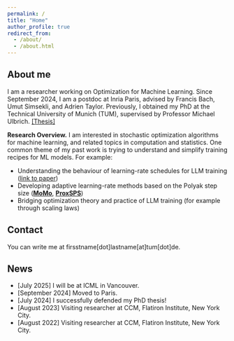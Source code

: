 ```yaml
---
permalink: /
title: "Home"
author_profile: true
redirect_from: 
  - /about/
  - /about.html
---
```


About me
-------------
I am a researcher working on Optimization for Machine Learning. Since September 2024, I am a postdoc at Inria Paris, advised by Francis Bach, Umut Simsekli, and Adrien Taylor. Previously, I obtained my PhD at the Technical University of Munich (TUM), supervised by Professor Michael Ulbrich. [[Thesis]](https://mediatum.ub.tum.de/doc/1734714/1734714.pdf)


**Research Overview.** I am interested in stochastic optimization algorithms for machine learning, and related topics in computation and statistics. One common theme of my past work is trying to understand and simplify training recipes for ML models. For example:

* Understanding the behaviour of learning-rate schedules for LLM training ([link to paper](https://arxiv.org/pdf/2501.18965))
* Developing adaptive learning-rate methods based on the Polyak step size ([**MoMo**](https://arxiv.org/abs/2305.07583), [**ProxSPS**](https://openreview.net/forum?id=jWr41htaB3))
* Bridging optimization theory and practice of LLM training (for example through scaling laws)

Contact
-------------

You can write me at firsstname[dot]lastname[at]tum[dot]de.

News
----------

* [July 2025] I will be at ICML in Vancouver.
* [September 2024] Moved to Paris.
* [July 2024] I successfully defended my PhD thesis!
* [August 2023] Visiting researcher at CCM, Flatiron Institute, New York City.
* [August 2022] Visiting researcher at CCM, Flatiron Institute, New York City.
